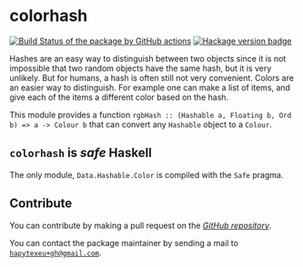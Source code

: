 # colorhash

[![Build Status of the package by GitHub actions](https://github.com/hapytex/colorhash/actions/workflows/build-ci.yml/badge.svg)](https://github.com/hapytex/colorhash/actions/workflows/build-ci.yml)
[![Hackage version badge](https://img.shields.io/hackage/v/colorhash.svg)](https://hackage.haskell.org/package/colorhash)


Hashes are an easy way to distinguish between two objects since it is not impossible that two random objects have the same hash, but it is very unlikely. But for humans, a hash is often still not very convenient. Colors are an easier way to distinguish. For example one can make a list of items, and give each of the items a different color based on the hash.

This module provides a function `rgbHash :: (Hashable a, Floating b, Ord b) => a -> Colour b` that can convert any `Hashable` object to a `Colour`.

## `colorhash` is *safe* Haskell

The only module, `Data.Hashable.Color` is compiled with the `Safe` pragma.

## Contribute

You can contribute by making a pull request on the [*GitHub
repository*](https://github.com/hapytex/colorhash).

You can contact the package maintainer by sending a mail to
[`hapytexeu+gh@gmail.com`](mailto:yourfriends@hapytex.eu).

